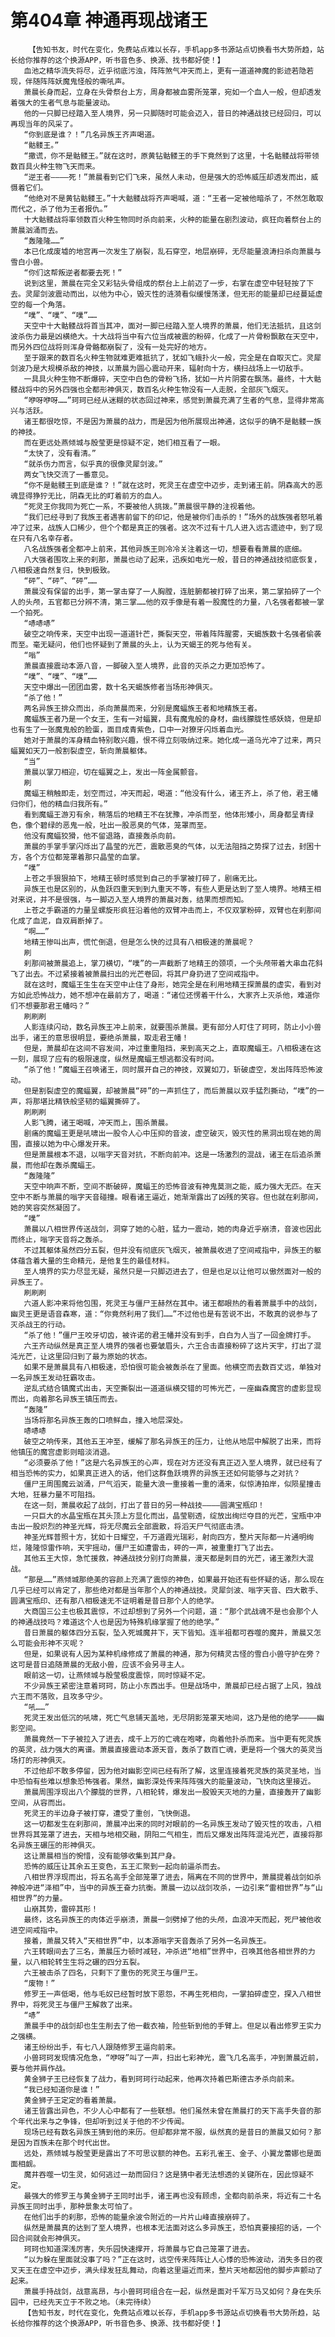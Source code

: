 # 第404章 神通再现战诸王
        【告知书友，时代在变化，免费站点难以长存，手机app多书源站点切换看书大势所趋，站长给你推荐的这个换源APP，听书音色多、换源、找书都好使！】
       血池之精华流失将尽，近乎彻底污浊，阵阵煞气冲天而上，更有一道道神魔的影迹若隐若现，伴随阵阵妖魔鬼怪般的嘶吼声。
       萧晨长身而起，立身在头骨祭台上方，周身都被血雾所笼罩，宛如一个血人一般，但却透发着强大的生者气息与能量波动。
       他的一只脚已经踏入至人境界，另一只脚随时可能会迈入，昔日的神通战技已经回归，可以再现当年的风采了。
       “你到底是谁？！”几名异族王齐声喝道。
       “骷髅王。”
       “撒谎，你不是骷髅王。”就在这时，原黄钻骷髅王的手下竟然到了这里，十名骷髅战将带领数百具火种生物飞天而来。
       “逆王者————死！”萧晨看到它们飞来，虽然人未动，但是强大的恐怖威压却透发而出，威慑着它们。
       “他绝对不是黄钻骷髅王。”十大骷髅战将齐声喝喊，道：“王者一定被他暗杀了，不然怎敢取而代之，杀了他为王者报仇。”
       十大骷髅战将率领数百火种生物同时杀向前来，火种的能量在剧烈波动，疯狂向着祭台上的萧晨汹涌而去。
       “轰隆隆……”
       本已化成废墟的地宫再一次发生了崩裂，乱石穿空，地层崩碎，无尽能量浪涛扫杀向萧晨与雪白小兽。
       “你们这帮叛逆者都要去死！”
       说到这里，萧晨在完全又彩钻头骨组成的祭台上上前迈了一步，右掌在虚空中轻轻按了下去。灵犀剑波震动而出，以他为中心，毁灭性的涟漪看似缓慢荡漾，但无形的能量却已经蔓延虚空的每一个角落。
       “噗”、“噗”、“噗”……
       天空中十大骷髅战将首当其冲，面对一脚已经踏入至人境界的萧晨，他们无法抵抗，且这剑波杀伤力最是凶横绝大。十大战将当中有六位当成被震的粉碎，化成了一片骨粉飘散在天空中，而另外四位战将则浑身骨骼都崩裂了，没有一处完好的地方。
       至于跟来的数百名火种生物就难更难抵抗了，犹如飞蛾扑火一般，完全是在自取灭亡。灵犀剑波乃是大规模杀敌的神技，以萧晨为圆心震动开来，辐射向十方，横扫战场上一切敌手。
       一具具火种生物不断爆碎，天空中白色的骨粉飞扬，犹如一片片阴雾在飘荡。最终，十大骷髅战将中的另外四强也全都形神俱灭，数百名火种生物没有一人走脱，全部灰飞烟灭。
       “咿呀咿呀……”珂珂已经从迷糊的状态回过神来，感觉到萧晨充满了生者的气息，显得非常高兴与活跃。
       诸王都很吃惊，不是因为萧晨的战力，而是因为他所展现出神通，这似乎的确不是骷髅一族的神技。
       而在更远处燕倾城与殷莹更是惊疑不定，她们相互看了一眼。
       “太快了，没有看清。”
       “就杀伤力而言，似乎真的很像灵犀剑波。”
       两女飞快交流了一番意见。
       “你不是骷髅王到底是谁？！”就在这时，死灵王在虚空中迈步，走到诸王前。阴森高大的恶魂显得狰狞无比，阴森无比的盯着前方的血人。
       “死灵王你我同为死亡一系，不要被他人挑拨。”萧晨很平静的注视着他。
       “我们已经寻到了我族王者遇害前留下的印记，他是被你们击杀的！”场外的战族强者怒吼着冲了过来，战族人口稀少，但个个都是真正的强者。这次不过有十几人进入远古遗迹中，到了现在只有八名幸存者。
       八名战族强者全都冲上前来，其他异族王则冷冷关注着这一切，想要看看萧晨的底细。
       八大强者围攻上来的刹那，萧晨也动了起来，迅疾如电光一般，昔日的神通战技彻底恢复，八相极速自然复归，快到极致。
       “砰”、“砰”、“砰”……
       萧晨没有保留的出手，第一掌击穿了一人胸膛，连脏腑都被打碎了出来，第二掌拍碎了一个人的头颅，五官都已分辨不清，第三掌……他的双手像是有着一股魔性的力量，八名强者都被一掌一个拍死。
       “哧哧哧”
       破空之响传来，天空中出现一道道针芒，撕裂天空，带着阵阵腥雾，天蝎族数十名强者偷袭而至。毫无疑问，他们也怀疑到了萧晨的头上，认为天蝎王的死与他有关。
       “嗡”
       萧晨直接震动本源八音，一脚破入至人境界，此音的灭杀之力更加恐怖了。
       “噗”、“噗”、“噗”……
       天空中爆出一团团血雾，数十名天蝎族修者当场形神俱灭。
       “杀了他！”
       两名异族王排众而出，杀向萧晨而来，分别是魔蝠族王者和地精族王者。
       魔蝠族王者乃是一个女王，生有一对蝠翼，具有魔鬼般的身材，曲线朦胧性感妖娆，但是却也有生了一张魔鬼般的脸蛋，面目成青紫色，口中一对獠牙闪烁着血光。
       她对于萧晨的浑身精血特别敢兴趣，恨不得立刻吸纳过来。她化成一道乌光冲了过来，两只蝠翼如天刀一般割裂虚空，斩向萧晨躯体。
       “当”
       萧晨以掌刀相迎，切在蝠翼之上，发出一阵金属颤音。
       刷
       魔蝠王稍触即走，划空而过，冲天而起，喝道：“他没有什么，诸王齐上，杀了他，君王幡归你们，他的精血归我所有。”
       看到魔蝠王游刃有余，稍落后的地精王不在犹豫，冲杀而至，他体形矮小，周身都呈青绿色，像个碧绿的恶鬼一般，吐出一股恶臭的气体，笼罩而至。
       他没有魔蝠狡猾，他不留退路，直接轰杀向前。
       萧晨的手掌手掌闪烁出了晶莹的光芒，震散恶臭的气体，以无法阻挡之势探了过去，封困十方，各个方位都笼罩着那只晶莹的血掌。
       “噗”
       上苍之手狠狠拍下，地精王顿时感觉到自己的手掌被打碎了，剧痛无比。
       异族王也是区别的，从鱼跃四重天到到九重天不等，有些人更是达到了至人境界。地精王相对来说，并不是很强，与一脚迈入至人境界的萧晨对轰，结果而想而知。
       上苍之手霸道的力量呈螺旋形疯狂沿着他的双臂冲击而上，不仅双掌粉碎，双臂也在刹那间化成了血泥，自双肩断掉了。
       “啊……”
       地精王惨叫出声，慌忙倒退，但是怎么快的过具有八相极速的萧晨呢？
       刷
       刹那间被萧晨追上，掌刀横切，“噗”的一声截断了地精王的颈项，一个头颅带着大串血花斜飞了出去。不过紧接着被萧晨扫出的光芒卷回，将其尸身扔进了空间戒指中。
       就在这时，魔蝠王生生在天空中止住了身形，她完全是在利用地精王探萧晨的虚实，看到对方如此恐怖战力，她不想冲在最前方了，喝道：“诸位还愣着干什么，大家齐上灭杀他，难道你们不想要那君王幡吗？”
       刷刷刷
       人影连续闪动，数名异族王冲上前来，就要围杀萧晨。更有部分人盯住了珂珂，防止小小兽出手，诸王的意思很明显，要绝杀萧晨，取走君王幡！
       但是，萧晨却在这间不容发间，冲过重重阻挡，来到高天之上，直取魔蝠王。八相极速在这一刻，展现了应有的极限速度，纵然是魔蝠王想逃都没有时间。
       “杀了他！”魔蝠王召唤诸王，同时展开自己的神技，双翼如刀，斩破虚空，发出阵阵恐怖波动。
       但是割裂虚空的魔蝠翼，却被萧晨“砰”的一声抓住了，而后萧晨以双手猛烈撕动，“噗”的一声，将那堪比精铁般坚韧的蝠翼撕碎了。
       刷刷刷
       人影飞腾，诸王喝喊，冲天而上，围杀萧晨。
       剧痛的魔蝠王更是吼啸出一股令人心中压抑的音波，虚空破灭，毁灭性的黑洞出现在她的周围，直接以她为中心爆发开来。
       但是萧晨根本不退，以嗡字天音对抗，不断向前冲。这是一场激烈的混战，诸王在后追杀萧晨，而他却在轰杀魔蝠王。
       “轰隆隆”
       天空中响声不断，空间不断破碎，魔蝠王的恐怖音波有神鬼莫测之能，威力强大无匹。在天空中不断与萧晨的嗡字天音碰撞。眼看诸王逼近，她渐渐露出了凶残的笑容。但也就在刹那间，她的笑容突然凝固了。
       “噗”
       萧晨以八相世界传送战剑，洞穿了她的心脏，猛力一震动，她的肉身近乎崩溃，音波也因此而终止，嗡字天音将之轰杀。
       不过其躯体虽然四分五裂，但并没有彻底灰飞烟灭，被萧晨收进了空间戒指中，异族王的躯体蕴含着大量的生命精元，是他复生的最佳材料。
       至人境界的实力尽显无疑，虽然只是一只脚迈进去了，但是也足以让他可以傲然面对一般的异族王了。
       刷刷刷
       六道人影冲来将他包围，死灵王与僵尸王赫然在其中。诸王都眼热的看着萧晨手中的战剑，幽灵王更是语音森寒，道：“你竟然利用了我们……”不过他也是有苦说不出，不敢真的说参与了灭杀战王的行动。
       “杀了他！”僵尸王咬牙切齿，被许诺的君王幡并没有到手，白白为人当了一回金牌打手。
       六王齐动纵然是真正至人境界的强者也要皱眉头，六王合击直接粉碎了这片天宇，打出了混沌光芒，让这里回归到了最为原始的状态。
       如果不是萧晨具有八相极速，恐怕很可能会被轰杀在了里面。他横空而去数百丈远，单独对一名异族王发动狂霸攻击。
       逆乱式结合镇魔式出击，天空撕裂出一道道纵横交错的可怖光芒，一座幽森魔宫的虚影显现而出，向着那名异族王镇压而去。
       “轰隆”
       当场将那名异族王轰的口喷鲜血，撞入地层深处。
       哧哧哧
       破空之响传来，其他五王冲至，缓解了那名异族王的压力，让他从地层中解脱了出来，而将他镇压的魔宫虚影则暗淡消退。
       “必须要杀了他！”这是六名异族王的心声，现在对方还没有真正迈入至人境界，就已经有了相当恐怖的实力，如果真正进入的话，他们这群鱼跃境界的异族王还如何能够与之对抗？
       僵尸王周围魔云汹涌，尸气滔天，能量大浪一重接着一重的涌来，似惊涛拍岸，似陨星撞击大地，狂暴力量不可阻挡。
       在这一刻，萧晨收起了战剑，打出了昔日的另一种战技————圆满宝瓶印！
       一只巨大的水晶宝瓶在其头顶上方显化而出，晶莹剔透，绽放出绚烂夺目的光芒，宝瓶中冲击出一股炽烈的神圣光辉，将无尽魔云全部震散，将滔天尸气彻底击溃。
       神圣光辉普照十方，犹如十日耀空，千万道霞光瑞彩，射向四方，整片天际都一片通明绚烂，隆隆惊雷作响，天宇摇动，僵尸王如遭雷击，砰的一声，被重重打飞了出去。
       其他五王大惊，急忙援救，神通战技分别打向萧晨，漫天都是刺目的光芒，诸王激烈大混战。
       “那是……”燕倾城那绝美的容颜上充满了震惊的神色，如果最开始还有些怀疑的话，那么现在几乎已经可以肯定了，那些绝对都是当年那个人的神通战技。灵犀剑波、嗡字天音、四大散手、圆满宝瓶印、还有那八相极速无不证明着是昔日那个人的绝学。
       大商国三公主也极其震惊，不过却想到了另外一个问题，道：“那个武战魂不是也会那个人的神通战技吗？难道这个人也是因为特殊机缘掌握了他的绝学。”
       昔日萧晨的躯体四分五裂，坠入死城魔井下，天下皆知。连半祖都可吞噬的魔井，萧晨又怎么可能会形神不灭呢？
       但是，如果说有人因为某种机缘修成了萧晨的神通，那为何精灵古怪的雪白小兽守护在旁？这可是昔日追随萧晨的无敌小兽，应该不会另寻主人。
       眼前这一切，让燕倾城与殷莹极度震惊，同时惊疑不定。
       不少异族王紧密注意着珂珂，防止小东西出手。但是战场中，萧晨却已经占据了上风，独战六王而不落败，且攻多守少。
       “吼……”
       死灵王发出低沉的吼啸，死亡气息铺天盖地，无尽阴影笼罩天地间，这乃是他的绝学————幽影空间。
       萧晨竟然一下子被拉入了进去，成千上万的亡魂在咆哮，向着他扑杀而来。当中更有死灵族的英灵，战力强大的离谱。萧晨直接震动本源天音，轰杀了数百亡魂，更是将一个强大的英灵当场打的形神俱灭。
       不过他却不敢多停留，因为他对幽影空间已经有所了解，这里连接着死灵族的英灵圣地，当中恐怕有些难以想象恐怖强者。果然，幽影深处传来阵阵强大的能量波动，飞快向这里接近。
       萧晨周围浮现出八个朦胧的世界，八相轮转，爆发出一股毁天灭地的力量，直接轰开了幽影空间，从容而出。
       死灵王的半边身子被打穿，遭受了重创，飞快倒退。
       这一切都发生在刹那间，萧晨冲出来的同时对眼前的一名异族王发动了毁灭性的攻击，八相世界将其笼罩了进去，天相与地相交融，阴阳二气相生，而后又爆发出阵阵混沌光芒，直接将那名异族王碾压的形神俱灭。
       这让萧晨相当的惋惜，没有能够收集到其尸身。
       恐怖的威压让其余五王变色，五王汇聚到一起向前逼杀而去。
       八相世界浮现而出，将五名高手全部笼罩了进去，隔离在不同的世界中，萧晨提着战剑如杀神般冲进“泽相”中，当中的异族王奋力抗衡。萧晨一边以战剑攻杀，一边引来“雷相世界”与“山相世界”的力量。
       山崩其势，雷碎其形！
       最终，这名异族王的肉体近乎崩溃，萧晨一剑劈掉了他的头颅，血浪冲天而起，死尸被他收进空间戒指中。
       接着，萧晨又转入“天相世界”中，以本源嗡字天音轰杀了另外一名异族王。
       六王转眼间去了三名，萧晨压力顿时减轻，冲杀进“地相”世界中，召唤其他各相世界的力量，以八相轮转生生将之碾的四分五裂。
       六王被击杀了四名，只剩下了重伤的死灵王与僵尸王。
       “废物！”
       修罗王一声低喝，他与毛奴已经暂时放下恩怨，不再生死相向，一掌拍碎虚空，探入八相世界中，将死灵王与僵尸王解救了出来。
       “哧”
       萧晨手中的战剑却也生生削去了他一截衣袖，险些斩到他的手臂上。但足以看出修罗王实力之强横。
       诸王纷纷出手，有七八人跟随修罗王逼向前来。
       小兽珂珂发现情况危急，“咿呀”叫了一声，扫出七彩神光，震飞几名高手，冲到萧晨近前，要与他并肩作战。
       黄金狮子王已经恢复了战力，看到珂珂行动起来，他再次持着巴斯德古矛杀向前来。
       “我已经知道你是谁！”
       黄金狮子王定定的看着萧晨。
       诸王皆露出异色，不少人心中都有了一些联想。他们虽然未曾在萧晨打的天下高手失音的那个年代出来与之争锋，但却听到过关于他的不少传闻。
       现场已经有数名异族王猜到他的来历。但却都非常不服，纵然真的是昔日的萧晨又如何？那是因为百族未在那个时代出世。
       远处，燕倾城与殷莹更是露出了不可思议额的神色。五彩孔雀王、金子、小翼龙蕾娜也是面面相觑。
       魔井吞噬一切生灵，如何逃过一劫而回归？这是猜中者无法想透的关键所在，因此惊疑不定。
       最强大的修罗王与黄金狮子王同时出手，诸王再也没有顾虑，全都向前杀来，将近有二十名异族王同时出手，那种景象太可怕了。
       在他们出手的刹那，恐怖的能量余波令附近的一片片山峰直接崩碎了。
       纵然是萧晨真的达到了至人境界，也根本无法面对这么多异族王，恐怕真要接招的话，一个回合间就会形神俱灭。
       珂珂也知道深浅厉害，失乐园快速撑开，将萧晨与它自己笼罩了进去。
       “以为躲在里面就没事了吗？”正在这时，远空传来阵阵让人心悸的恐怖波动，消失多日的夜叉天王在虚空中迈步，满头绿发狂乱舞动，向着这里逼近而来，整片天地都因他的脚步声颤动了起来。
       萧晨手持战剑，战意高昂，与小兽珂珂组合在一起，纵然是面对千军万马又如何？身在失乐园中，已经先天立于不败之地。（未完待续）
       【告知书友，时代在变化，免费站点难以长存，手机app多书源站点切换看书大势所趋，站长给你推荐的这个换源APP，听书音色多、换源、找书都好使！】